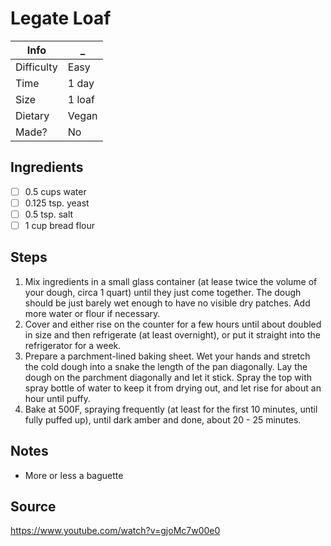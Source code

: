 # Legate Loaf

Info       | _
-----------|-
Difficulty | Easy
Time       | 1 day
Size       | 1 loaf
Dietary    | Vegan
Made?      | No

## Ingredients
- [ ] 0.5 cups water
- [ ] 0.125 tsp. yeast
- [ ] 0.5 tsp. salt
- [ ] 1 cup bread flour

## Steps
1. Mix ingredients in a small glass container (at lease twice the volume of your dough, circa 1 quart) until they just come together. The dough should be just barely wet enough to have no visible dry patches. Add more water or flour if necessary.
2. Cover and either rise on the counter for a few hours until about doubled in size and then refrigerate (at least overnight), or put it straight into the refrigerator for a week.
3. Prepare a parchment-lined baking sheet. Wet your hands and stretch the cold dough into a snake the length of the pan diagonally. Lay the dough on the parchment diagonally and let it stick. Spray the top with spray bottle of water to keep it from drying out, and let rise for about an hour until puffy.
4. Bake at 500F, spraying frequently (at least for the first 10 minutes, until fully puffed up), until dark amber and done, about 20 - 25 minutes.

## Notes
- More or less a baguette

## Source
https://www.youtube.com/watch?v=gjoMc7w00e0
